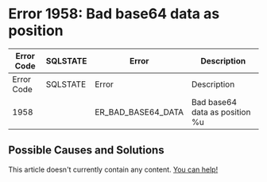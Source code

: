 
# Error 1958: Bad base64 data as position


| Error Code | SQLSTATE | Error | Description |
| --- | --- | --- | --- |
| Error Code | SQLSTATE | Error | Description |
| 1958 |  | ER_BAD_BASE64_DATA | Bad base64 data as position %u |




## Possible Causes and Solutions


This article doesn't currently contain any content. [You can help!](/kb/en/writing-and-editing-knowledge-base-articles/)

